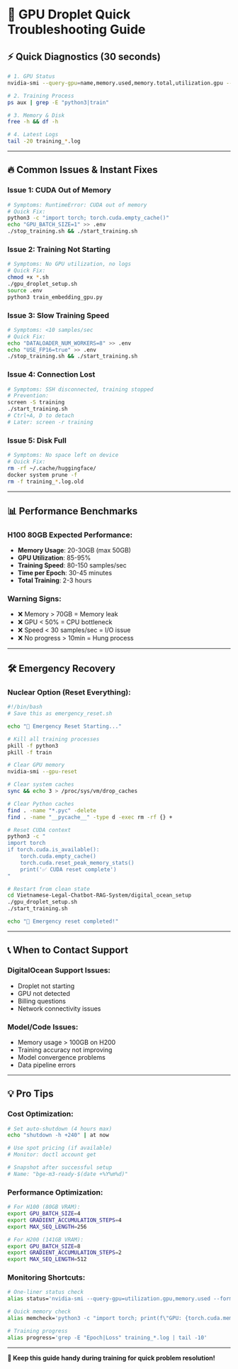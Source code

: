 # 🚨 GPU Droplet Quick Troubleshooting Guide

## ⚡ **Quick Diagnostics (30 seconds)**

```bash
# 1. GPU Status
nvidia-smi --query-gpu=name,memory.used,memory.total,utilization.gpu --format=csv

# 2. Training Process
ps aux | grep -E "python3|train"

# 3. Memory & Disk
free -h && df -h

# 4. Latest Logs
tail -20 training_*.log
```

---

## 🔥 **Common Issues & Instant Fixes**

### **Issue 1: CUDA Out of Memory**
```bash
# Symptoms: RuntimeError: CUDA out of memory
# Quick Fix:
python3 -c "import torch; torch.cuda.empty_cache()"
echo "GPU_BATCH_SIZE=1" >> .env
./stop_training.sh && ./start_training.sh
```

### **Issue 2: Training Not Starting**
```bash
# Symptoms: No GPU utilization, no logs
# Quick Fix:
chmod +x *.sh
./gpu_droplet_setup.sh
source .env
python3 train_embedding_gpu.py
```

### **Issue 3: Slow Training Speed**
```bash
# Symptoms: <10 samples/sec
# Quick Fix:
echo "DATALOADER_NUM_WORKERS=8" >> .env
echo "USE_FP16=true" >> .env
./stop_training.sh && ./start_training.sh
```

### **Issue 4: Connection Lost**
```bash
# Symptoms: SSH disconnected, training stopped
# Prevention:
screen -S training
./start_training.sh
# Ctrl+A, D to detach
# Later: screen -r training
```

### **Issue 5: Disk Full**
```bash
# Symptoms: No space left on device
# Quick Fix:
rm -rf ~/.cache/huggingface/
docker system prune -f
rm -f training_*.log.old
```

---

## 📊 **Performance Benchmarks**

### **H100 80GB Expected Performance:**
- **Memory Usage**: 20-30GB (max 50GB)
- **GPU Utilization**: 85-95%
- **Training Speed**: 80-150 samples/sec
- **Time per Epoch**: 30-45 minutes
- **Total Training**: 2-3 hours

### **Warning Signs:**
- ❌ Memory > 70GB = Memory leak
- ❌ GPU < 50% = CPU bottleneck  
- ❌ Speed < 30 samples/sec = I/O issue
- ❌ No progress > 10min = Hung process

---

## 🛠️ **Emergency Recovery**

### **Nuclear Option (Reset Everything):**
```bash
#!/bin/bash
# Save this as emergency_reset.sh

echo "🚨 Emergency Reset Starting..."

# Kill all training processes
pkill -f python3
pkill -f train

# Clear GPU memory
nvidia-smi --gpu-reset

# Clear system caches
sync && echo 3 > /proc/sys/vm/drop_caches

# Clear Python caches  
find . -name "*.pyc" -delete
find . -name "__pycache__" -type d -exec rm -rf {} +

# Reset CUDA context
python3 -c "
import torch
if torch.cuda.is_available():
    torch.cuda.empty_cache()
    torch.cuda.reset_peak_memory_stats()
    print('✅ CUDA reset complete')
"

# Restart from clean state
cd Vietnamese-Legal-Chatbot-RAG-System/digital_ocean_setup
./gpu_droplet_setup.sh
./start_training.sh

echo "🎯 Emergency reset completed!"
```

---

## 📞 **When to Contact Support**

### **DigitalOcean Support Issues:**
- Droplet not starting
- GPU not detected
- Billing questions
- Network connectivity issues

### **Model/Code Issues:**
- Memory usage > 100GB on H200
- Training accuracy not improving
- Model convergence problems
- Data pipeline errors

---

## 💡 **Pro Tips**

### **Cost Optimization:**
```bash
# Set auto-shutdown (4 hours max)
echo "shutdown -h +240" | at now

# Use spot pricing (if available)
# Monitor: doctl account get

# Snapshot after successful setup
# Name: "bge-m3-ready-$(date +%Y%m%d)"
```

### **Performance Optimization:**
```bash
# For H100 (80GB VRAM):
export GPU_BATCH_SIZE=4
export GRADIENT_ACCUMULATION_STEPS=4
export MAX_SEQ_LENGTH=256

# For H200 (141GB VRAM):
export GPU_BATCH_SIZE=8  
export GRADIENT_ACCUMULATION_STEPS=2
export MAX_SEQ_LENGTH=512
```

### **Monitoring Shortcuts:**
```bash
# One-liner status check
alias status='nvidia-smi --query-gpu=utilization.gpu,memory.used --format=csv,noheader,nounits && tail -5 training_*.log'

# Quick memory check  
alias memcheck='python3 -c "import torch; print(f\"GPU: {torch.cuda.memory_allocated()/1e9:.1f}GB\")"'

# Training progress
alias progress='grep -E "Epoch|Loss" training_*.log | tail -10'
```

---

**🎯 Keep this guide handy during training for quick problem resolution!**